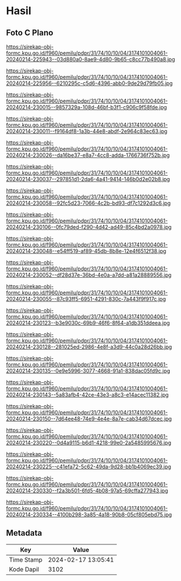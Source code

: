# Hasil

## Foto C Plano

https://sirekap-obj-formc.kpu.go.id/f960/pemilu/pdpr/31/74/10/10/04/3174101004061-20240214-225943--03d880a0-8ae9-4d80-9b65-c8cc77b490a8.jpg

https://sirekap-obj-formc.kpu.go.id/f960/pemilu/pdpr/31/74/10/10/04/3174101004061-20240214-225956--6210295c-c5d6-4396-abb0-9de29d79fb05.jpg

https://sirekap-obj-formc.kpu.go.id/f960/pemilu/pdpr/31/74/10/10/04/3174101004061-20240214-230015--9857329a-108d-46bf-b3f1-c906c9f58fde.jpg

https://sirekap-obj-formc.kpu.go.id/f960/pemilu/pdpr/31/74/10/10/04/3174101004061-20240214-230011--f9164df8-1a3b-44e8-abdf-2e964c83ec63.jpg

https://sirekap-obj-formc.kpu.go.id/f960/pemilu/pdpr/31/74/10/10/04/3174101004061-20240214-230026--da16be37-e8a7-4cc8-adda-1766736f752b.jpg

https://sirekap-obj-formc.kpu.go.id/f960/pemilu/pdpr/31/74/10/10/04/3174101004061-20240214-230037--297851d1-2da6-4a41-9414-146b0d2e02b8.jpg

https://sirekap-obj-formc.kpu.go.id/f960/pemilu/pdpr/31/74/10/10/04/3174101004061-20240214-230058--92fc5d23-7066-4c2b-bd93-df7c1292d3c6.jpg

https://sirekap-obj-formc.kpu.go.id/f960/pemilu/pdpr/31/74/10/10/04/3174101004061-20240214-230106--0fc79ded-f290-4d42-ad49-85c4bd2a0978.jpg

https://sirekap-obj-formc.kpu.go.id/f960/pemilu/pdpr/31/74/10/10/04/3174101004061-20240214-230048--e54ff519-af89-45db-8b8e-12e4f6512f38.jpg

https://sirekap-obj-formc.kpu.go.id/f960/pemilu/pdpr/31/74/10/10/04/3174101004061-20240214-230052--df28d37e-36bd-4e0a-a7dd-a81a28889556.jpg

https://sirekap-obj-formc.kpu.go.id/f960/pemilu/pdpr/31/74/10/10/04/3174101004061-20240214-230055--87c93ff5-6951-4291-830c-7a443f9f917c.jpg

https://sirekap-obj-formc.kpu.go.id/f960/pemilu/pdpr/31/74/10/10/04/3174101004061-20240214-230123--b3e9030c-69b9-46f6-8f64-a1db351ddeea.jpg

https://sirekap-obj-formc.kpu.go.id/f960/pemilu/pdpr/31/74/10/10/04/3174101004061-20240214-230128--281025ed-2986-4e8f-a3d9-44c0a28d26bb.jpg

https://sirekap-obj-formc.kpu.go.id/f960/pemilu/pdpr/31/74/10/10/04/3174101004061-20240214-230135--0e9e5996-3077-4668-91a1-838dac05fd9c.jpg

https://sirekap-obj-formc.kpu.go.id/f960/pemilu/pdpr/31/74/10/10/04/3174101004061-20240214-230143--5a83afb4-42ce-43e3-a8c3-e14acec11382.jpg

https://sirekap-obj-formc.kpu.go.id/f960/pemilu/pdpr/31/74/10/10/04/3174101004061-20240214-230150--7d64ee48-74e9-4e4e-8a7e-cab34d67dcec.jpg

https://sirekap-obj-formc.kpu.go.id/f960/pemilu/pdpr/31/74/10/10/04/3174101004061-20240214-230220--0d4a9115-b6d1-4218-99e0-2a5485995676.jpg

https://sirekap-obj-formc.kpu.go.id/f960/pemilu/pdpr/31/74/10/10/04/3174101004061-20240214-230225--c41efa72-5c62-49da-9d28-bb1b4069ec39.jpg

https://sirekap-obj-formc.kpu.go.id/f960/pemilu/pdpr/31/74/10/10/04/3174101004061-20240214-230330--f2a3b501-6fd5-4b08-97a5-69cffa277943.jpg

https://sirekap-obj-formc.kpu.go.id/f960/pemilu/pdpr/31/74/10/10/04/3174101004061-20240214-230334--4100b298-3a85-4a18-90b8-05cf805ebd75.jpg


## Metadata

| Key        | Value               |
| ---------- | ------------------- |
| Time Stamp | 2024-02-17 13:05:41 |
| Kode Dapil | 3102                |



